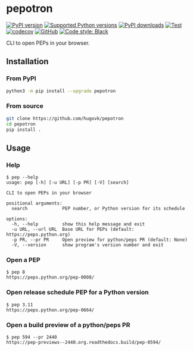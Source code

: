 # pepotron

[![PyPI version](https://img.shields.io/pypi/v/pepotron.svg?logo=pypi&logoColor=FFE873)](https://pypi.org/project/pepotron/)
[![Supported Python versions](https://img.shields.io/pypi/pyversions/pepotron.svg?logo=python&logoColor=FFE873)](https://pypi.org/project/pepotron/)
[![PyPI downloads](https://img.shields.io/pypi/dm/pepotron.svg)](https://pypistats.org/packages/pepotron)
[![Test](https://github.com/hugovk/pepotron/actions/workflows/test.yml/badge.svg)](https://github.com/hugovk/pepotron/actions)
[![codecov](https://codecov.io/gh/hugovk/pepotron/branch/main/graph/badge.svg)](https://codecov.io/gh/hugovk/pepotron)
[![GitHub](https://img.shields.io/github/license/hugovk/pepotron.svg)](LICENSE.txt)
[![Code style: Black](https://img.shields.io/badge/code%20style-Black-000000.svg)](https://github.com/psf/black)

CLI to open PEPs in your browser.

## Installation

### From PyPI

```bash
python3 -m pip install --upgrade pepotron
```

### From source

```bash
git clone https://github.com/hugovk/pepotron
cd pepotron
pip install .
```

## Usage

### Help

<!-- [[[cog
from scripts.run_command import run
run("pep --help")
]]] -->

```console
$ pep --help
usage: pep [-h] [-u URL] [-p PR] [-V] [search]

CLI to open PEPs in your browser

positional arguments:
  search             PEP number, or Python version for its schedule

options:
  -h, --help         show this help message and exit
  -u URL, --url URL  Base URL for PEPs (default: https://peps.python.org)
  -p PR, --pr PR     Open preview for python/peps PR (default: None)
  -V, --version      show program's version number and exit
```

<!-- [[[end]]] -->

### Open a PEP

```console
$ pep 8
https://peps.python.org/pep-0008/
```

### Open release schedule PEP for a Python version

```console
$ pep 3.11
https://peps.python.org/pep-0664/
```

### Open a build preview of a python/peps PR

```console
$ pep 594 --pr 2440
https://pep-previews--2440.org.readthedocs.build/pep-0594/
```

